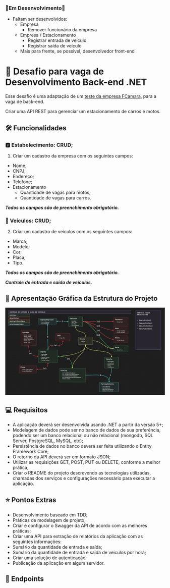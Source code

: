 ### 🚧Em Desenvolvimento🚧

- Faltam ser desenvolvidos:
	- Empresa
		- Remover funcionário da empresa
	- Empresa / Estacionamento
		- Registrar entrada de veículo
		- Registrar saída de veículo
	- Mais para frente, se possivel, desenvolvedor front-end

# 📌 Desafio para vaga de Desenvolvimento Back-end .NET
Esse desafio é uma adaptação de um [teste da empresa FCamara](https://github.com/fcamarasantos/backend-test-dotnet), para a vaga de back-end.

Criar uma API REST para gerenciar um estacionamento de carros e motos.

## 🛠️ Funcionalidades
### 🅿️ **Estabelecimento: CRUD;**

1. Criar um cadastro da empresa com os seguintes campos:

- Nome;
- CNPJ;
- Endereço;
- Telefone;
- Estacionamento
	- Quantidade de vagas para motos;
	- Quantidade de vagas para carros.

*__Todos os campos são de preenchimento obrigatório.__*

### 🚗 __Veículos: CRUD;__

2. Criar um cadastro de veículos com os seguintes campos:

- Marca;
- Modelo;
- Cor;
- Placa;
- Tipo.

*__Todos os campos são de preenchimento obrigatório.__*

*__Controle de entrada e saída de veículos.__*

## 🔎 Apresentação Gráfica da Estrutura do Projeto
<div align="center">
	<img src="./Challenge-Graphic.png" style="width: 600px;border: 1px solid;"></img><br>
</div>

## 💻 Requisitos
- A aplicação deverá ser desenvolvida usando .NET a partir da versão 5+;
- Modelagem de dados pode ser no banco de dados de sua preferência, podendo ser um banco relacional ou não relacional (mongodb, SQL Server, PostgreSQL, MySQL, etc);
- Persistência de dados no banco deverá ser feita utilizando o Entity Framework Core;
- O retorno da API deverá ser em formato JSON;
- Utilizar as requisições GET, POST, PUT ou DELETE, conforme a melhor prática;
- Criar o README do projeto descrevendo as tecnologias utilizadas, chamadas dos serviços e configurações necessário para executar a aplicação.

## ⭐ Pontos Extras
- Desenvolvimento baseado em TDD;
- Práticas de modelagem de projeto;
- Criar e configurar o Swagger da API de acordo com as melhores práticas;
- Criar uma API para extração de relatórios da aplicação com as seguintes informações:
- Sumário da quantidade de entrada e saída;
- Sumário da quantidade de entrada e saída de veículos por hora;
- Criar uma solução de autenticação;
- Publicação da aplicação em algum servidor.

## 🎯 Endpoints